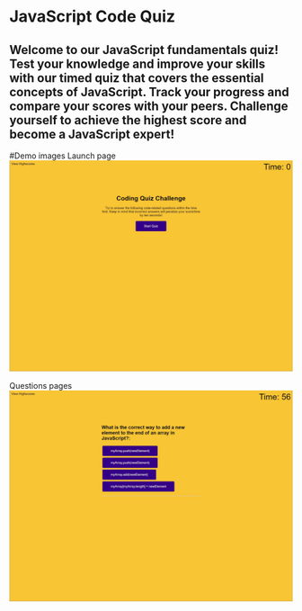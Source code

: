 # JavaScript Code Quiz
## Welcome to our JavaScript fundamentals quiz! Test your knowledge and improve your skills with our timed quiz that covers the essential concepts of JavaScript. Track your progress and compare your scores with your peers. Challenge yourself to achieve the highest score and become a JavaScript expert!

#Demo images
Launch page
<img src="1.jpg" alt="Alt text" title="Optional title">

Questions pages
<img src="2.jpg" alt="Alt text" title="Optional title">
